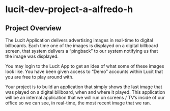 # lucit-dev-project-a-alfredo-h

## Project Overview

The Lucit Application delivers advertising images in real-time to digital billboards. Each time one of the images is displayed on a digital billboard screen, that system delivers a “pingback” to our system notifying us that the image was displayed.

You may login to the Lucit App to get an idea of what some of these images look like. You have been given access to “Demo” accounts within Lucit that you are free to play around with.

Your project is to build an application that simply shows the last image that was played on a digital billboard, when and where it played. This application will be an internal application that we will run on screens / TV’s inside of our office so we can see, in real-time, the most recent image that we ran.